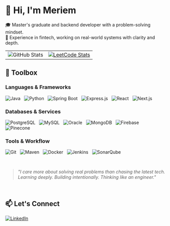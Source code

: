 # 👋 Hi, I'm Meriem

🎓 Master's graduate and backend developer with a problem-solving mindset.  
💼 Experience in fintech, working on real-world systems with clarity and depth.  

<table>
  <tr>
    <td><img src="https://github-readme-stats.vercel.app/api?username=baziz-meriem&show_icons=true&theme=dark" alt="GitHub Stats" /></td>
    <td><a href="https://leetcode.com/u/Mary8b/"><img src="https://leetcode-stats.vercel.app/api?username=Mary8b&theme=dark" alt="LeetCode Stats" /></a></td>
  </tr>
</table>

## 🧰 Toolbox

### Languages & Frameworks  
![Java](https://img.shields.io/badge/Java-007396?style=flat&logo=java&logoColor=white) &nbsp; ![Python](https://img.shields.io/badge/Python-3776AB?style=flat&logo=python&logoColor=white) &nbsp; ![Spring Boot](https://img.shields.io/badge/Spring_Boot-6DB33F?style=flat&logo=spring&logoColor=white) &nbsp; ![Express.js](https://img.shields.io/badge/Express.js-000000?style=flat&logo=express&logoColor=white) &nbsp; ![React](https://img.shields.io/badge/React-61DAFB?style=flat&logo=react&logoColor=black) &nbsp; ![Next.js](https://img.shields.io/badge/Next.js-000000?style=flat&logo=next.js&logoColor=white)

### Databases & Services  
![PostgreSQL](https://img.shields.io/badge/PostgreSQL-4169E1?style=flat&logo=postgresql&logoColor=white) &nbsp; ![MySQL](https://img.shields.io/badge/MySQL-4479A1?style=flat&logo=mysql&logoColor=white) &nbsp; ![Oracle](https://img.shields.io/badge/Oracle-F80000?style=flat&logo=oracle&logoColor=white) &nbsp; ![MongoDB](https://img.shields.io/badge/MongoDB-47A248?style=flat&logo=mongodb&logoColor=white) &nbsp; ![Firebase](https://img.shields.io/badge/Firebase-FFCA28?style=flat&logo=firebase&logoColor=black) &nbsp; ![Pinecone](https://img.shields.io/badge/Pinecone-00BFFF?style=flat)

### Tools & Workflow  
![Git](https://img.shields.io/badge/Git-F05032?style=flat&logo=git&logoColor=white) &nbsp; ![Maven](https://img.shields.io/badge/Maven-C71A36?style=flat&logo=apachemaven&logoColor=white) &nbsp; ![Docker](https://img.shields.io/badge/Docker-2496ED?style=flat&logo=docker&logoColor=white) &nbsp; ![Jenkins](https://img.shields.io/badge/Jenkins-D24939?style=flat&logo=jenkins&logoColor=white) &nbsp; ![SonarQube](https://img.shields.io/badge/SonarQube-4E9BCD?style=flat&logo=sonarqube&logoColor=white)

<br />

> _"I care more about solving real problems than chasing the latest tech._  
> _Learning deeply. Building intentionally. Thinking like an engineer."_

<br />

## 📫 Let's Connect  
[![LinkedIn](https://img.shields.io/badge/-LinkedIn-0A66C2?style=flat&logo=linkedin&logoColor=white)](https://www.linkedin.com/in/meriem-b-54b425337/)
